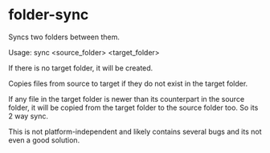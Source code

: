 # folder-sync
Syncs two folders between them.


Usage:
sync <source_folder> <target_folder>

If there is no target folder, it will be created.

Copies files from source to target if they do not exist in the target folder.

If any file in the target folder is newer than its counterpart in the source folder, it will be copied from the target folder to the source folder too. So its 2 way sync. 

This is not platform-independent and likely contains several bugs and its not even a good solution.

